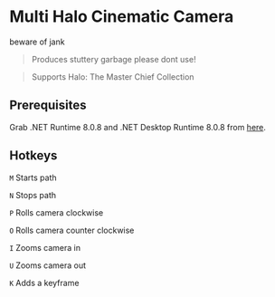 # Multi Halo Cinematic Camera

beware of jank
> Produces stuttery garbage please dont use!
                     

> Supports Halo: The Master Chief Collection

## Prerequisites
Grab .NET Runtime 8.0.8 and .NET Desktop Runtime 8.0.8 from [here](https://dotnet.microsoft.com/en-us/download/dotnet/8.0).

## Hotkeys
```M``` Starts path

```N``` Stops path

```P``` Rolls camera clockwise

```O``` Rolls camera counter clockwise

```I``` Zooms camera in

```U``` Zooms camera out

```K``` Adds a keyframe
